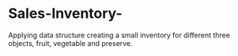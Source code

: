 # Sales-Inventory-
Applying data structure creating a small inventory for different three objects, fruit, vegetable and preserve. 
